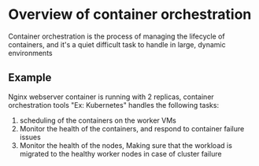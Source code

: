 # Overview of container orchestration
Container orchestration is the process of managing the lifecycle of containers, and it's a quiet difficult task to handle in large, dynamic environments

## Example
Nginx webserver container is running with 2 replicas, container orchestration tools "Ex: Kubernetes" handles the following tasks:
 1. scheduling of the containers on the worker VMs
 2. Monitor the health of the containers, and respond to container failure issues 
 3. Monitor the health of the nodes, Making sure that the workload is migrated to the healthy worker nodes in case of cluster failure


 
 